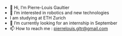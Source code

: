 - 👋 Hi, I’m Pierre-Louis Gaultier
- 👀 I’m interested in robotics and new technologies 
- I am studying at ETH Zurich
- 🌱 I’m currently looking for an internship in September
- 📫 How to reach me : pierrelouis.gltr@gmail.com

<!---
PLGaultier/PLGaultier is a ✨ special ✨ repository because its `README.md` (this file) appears on your GitHub profile.
You can click the Preview link to take a look at your changes.
--->
